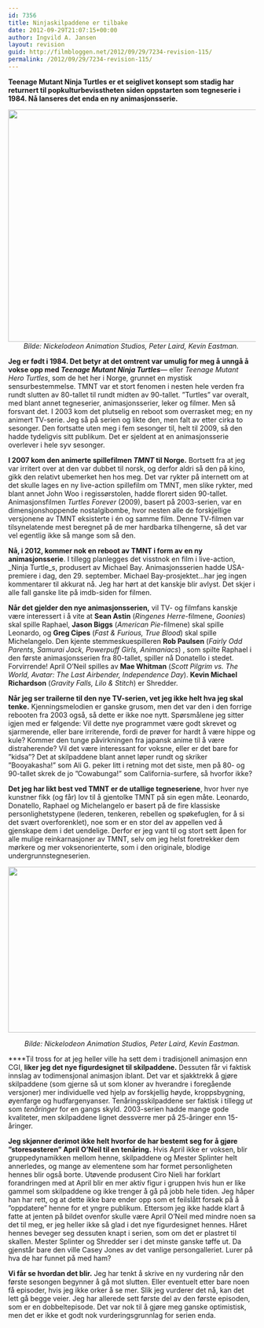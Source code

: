 ```yaml
---
id: 7356
title: Ninjaskilpaddene er tilbake
date: 2012-09-29T21:07:15+00:00
author: Ingvild A. Jansen
layout: revision
guid: http://filmbloggen.net/2012/09/29/7234-revision-115/
permalink: /2012/09/29/7234-revision-115/
---
```

**Teenage Mutant Ninja Turtles er et seiglivet konsept som stadig har returnert til popkulturbevisstheten siden oppstarten som tegneserie i 1984. Nå lanseres det enda en ny animasjonsserie.**

<p style="text-align: center">
  <a href="http://filmbloggen.net/?attachment_id=7235" rel="attachment wp-att-7235"><img class="aligncenter size-large wp-image-7235" src="http://filmbloggen.net/wp-content/uploads//2012/09/teenage-mutant-ninja-turtles-2012-620x472.jpg" alt="" width="620" height="472" /></a><em>Bilde: Nickelodeon Animation Studios, Peter Laird, Kevin Eastman. </em>
</p>

**Jeg er født i 1984. Det betyr at det omtrent var umulig for meg å unngå å vokse opp med _Teenage Mutant Ninja Turtles_**— eller _Teenage Mutant Hero Turtles_, som de het her i Norge, grunnet en mystisk sensurbestemmelse. TMNT var et stort fenomen i nesten hele verden fra rundt slutten av 80-tallet til rundt midten av 90-tallet. ”Turtles” var overalt, med blant annet tegneserier, animasjonsserier, leker og filmer. Men så forsvant det. I 2003 kom det plutselig en reboot som overrasket meg; en ny animert TV-serie. Jeg så på serien og likte den, men falt av etter cirka to sesonger. Den fortsatte uten meg i fem sesonger til, helt til 2009, så den hadde tydeligvis sitt publikum. Det er sjeldent at en animasjonsserie overlever i hele syv sesonger.

**I 2007 kom den animerte spillefilmen _TMNT_ til Norge.** Bortsett fra at jeg var irritert over at den var dubbet til norsk, og derfor aldri så den på kino, gikk den relativt ubemerket hen hos meg. Det var rykter på internett om at det skulle lages en ny live-action spillefilm om TMNT, men slike rykter, med blant annet John Woo i regissørstolen, hadde florert siden 90-tallet. Animasjonsfilmen _Turtles Forever_ (2009), basert på 2003-serien, var en dimensjonshoppende nostalgibombe, hvor nesten alle de forskjellige versjonene av TMNT eksisterte i én og samme film. Denne TV-filmen var tilsynelatende mest beregnet på de mer hardbarka tilhengerne, så det var vel egentlig ikke så mange som så den.

**Nå, i 2012, kommer nok en reboot av TMNT i form av en ny animasjonsserie**. I tillegg planlegges det visstnok en film i live-action, _Ninja Turtle_s, produsert av Michael Bay. Animasjonsserien hadde USA-premiere i dag, den 29. september. Michael Bay-prosjektet…har jeg ingen kommentarer til akkurat nå. Jeg har hørt at det kanskje blir avlyst. Det skjer i alle fall ganske lite på imdb-siden for filmen.

<div class="video-shortcode">
</div>

**Når det gjelder den nye animasjonsserien,** vil TV- og filmfans kanskje være interessert i å vite at **Sean Astin** (_Ringenes Herre_-filmene, _Goonies_) skal spille Raphael, **Jason Biggs** (_American Pie_-filmene) skal spille Leonardo, og **Greg Cipes** (_Fast & Furious, True Blood_) skal spille Michelangelo. Den kjente stemmeskuespilleren **Rob Paulsen** (_Fairly Odd Parents, Samurai Jack, Powerpuff Girls, Animaniacs_) , som spilte Raphael i den første animasjonsserien fra 80-tallet, spiller nå Donatello i stedet. Forvirrende! April O’Neil spilles av **Mae Whitman** (_Scott Pilgrim vs. The World, Avatar: The Last Airbender, Independence Day_). **Kevin Michael Richardson** (_Gravity Falls, Lilo & Stitch_) er Shredder.

**Når jeg ser trailerne til den nye TV-serien, vet jeg ikke helt hva jeg skal tenke.** Kjenningsmelodien er ganske grusom, men det var den i den forrige rebooten fra 2003 også, så dette er ikke noe nytt. Spørsmålene jeg sitter igjen med er følgende: Vil dette nye programmet være godt skrevet og sjarmerende, eller bare irriterende, fordi de prøver for hardt å være hippe og kule? Kommer den tunge påvirkningen fra japansk anime til å være distraherende? Vil det være interessant for voksne, eller er det bare for ”kidsa”? Det at skilpaddene blant annet løper rundt og skriker ”Booyakasha!” som Ali G. peker litt i retning mot det siste, men på 80- og 90-tallet skrek de jo ”Cowabunga!” som California-surfere, så hvorfor ikke?

**Det jeg har likt best ved TMNT er de utallige tegneseriene**, hvor hver nye kunstner fikk (og får) lov til å gjentolke TMNT på sin egen måte. Leonardo, Donatello, Raphael og Michelangelo er basert på de fire klassiske personlighetstypene (lederen, tenkeren, rebellen og spøkefuglen, for å si det svært overforenklet), noe som er en stor del av appellen ved å gjenskape dem i det uendelige. Derfor er jeg vant til og stort sett åpen for alle mulige reinkarnasjoner av TMNT, selv om jeg helst foretrekker dem mørkere og mer voksenorienterte, som i den originale, blodige undergrunnstegneserien.

<a href="http://filmbloggen.net/?attachment_id=7236" rel="attachment wp-att-7236"><img src="http://filmbloggen.net/wp-content/uploads//2012/09/Teenage-Mutant-Ninja-Turtles-620x337.jpg" alt="" width="620" height="337" /></a>

<p style="text-align: center">
   <em>Bilde: Nickelodeon Animation Studios, Peter Laird, Kevin Eastman. </em>
</p>

****Til tross for at jeg heller ville ha sett dem i tradisjonell animasjon enn CGI, **liker jeg det nye figurdesignet til skilpaddene.** Dessuten får vi faktisk innslag av todimensjonal animasjon iblant. Det var et sjakktrekk å gjøre skilpaddene (som gjerne så ut som kloner av hverandre i foregående versjoner) mer individuelle ved hjelp av forskjellig høyde, kroppsbygning, øyenfarge og hudfargenyanser. Tenåringsskilpaddene ser faktisk i tillegg _ut_ som _tenåringer_ for en gangs skyld. 2003-serien hadde mange gode kvaliteter, men skilpaddene lignet dessverre mer på 25-åringer enn 15-åringer.

<p style="text-align: left">
  <strong>Jeg skjønner derimot ikke helt hvorfor de har bestemt seg for å gjøre ”storesøsteren” April O’Neil til en tenåring.</strong> Hvis April ikke er voksen, blir gruppedynamikken mellom henne, skilpaddene og Mester Splinter helt annerledes, og mange av elementene som har formet personligheten hennes blir også borte. Utøvende produsent Ciro Nieli har forklart forandringen med at April blir en mer aktiv figur i gruppen hvis hun er like gammel som skilpaddene og ikke trenger å gå på jobb hele tiden. Jeg håper han har rett, og at dette ikke bare ender opp som et feilslått forsøk på å ”oppdatere” henne for et yngre publikum. Ettersom jeg ikke hadde klart å fatte at jenten på bildet ovenfor skulle være April O’Neil med mindre noen sa det til meg, er jeg heller ikke så glad i det nye figurdesignet hennes. Håret hennes beveger seg dessuten knapt i serien, som om det er plastret til skallen. Mester Splinter og Shredder ser i det minste ganske tøffe ut. Da gjenstår bare den ville Casey Jones av det vanlige persongalleriet. Lurer på hva de har funnet på med ham?
</p>

**Vi får se hvordan det blir.** Jeg har tenkt å skrive en ny vurdering når den første sesongen begynner å gå mot slutten. Eller eventuelt etter bare noen få episoder, hvis jeg ikke orker å se mer. Slik jeg vurderer det nå, kan det lett gå begge veier. Jeg har allerede sett første del av den første episoden, som er en dobbeltepisode. Det var nok til å gjøre meg ganske optimistisk, men det er ikke et godt nok vurderingsgrunnlag for serien enda.

<div class="video-shortcode">
</div>